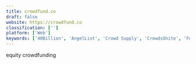 ```yaml
---
title: crowdfund.co
draft: false 
website: https://crowdfund.co
classification: ['']
platform: ['Web']
keywords: ['40Billion', 'AngelList', 'Crowd Supply', 'CrowdsUnite', 'FundedByMe', 'Fundly', 'GoFundMe', 'Goodclap', 'IgnitionDeck', 'Indiegogo', 'Kickstarter', 'NeoRhythm', 'Owler', 'Patreon', 'Plumfund', 'SelfStarter', 'StartSomeGood', 'Thrinacia', 'WeTravel', 'Yellow Duck']
---
```

equity crowdfunding